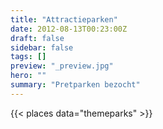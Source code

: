 ```yaml
---
title: "Attractieparken"
date: 2012-08-13T00:23:00Z
draft: false
sidebar: false
tags: []
preview: "_preview.jpg"
hero: ""
summary: "Pretparken bezocht"
---
```

{{< places data="themeparks" >}}
